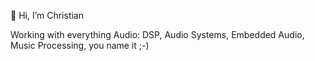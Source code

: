 👋 Hi, I’m Christian

Working with everything Audio: DSP, Audio Systems, Embedded Audio, Music Processing, you name it ;-)

<!---
kingfuzz/kingfuzz is a ✨ special ✨ repository because its `README.md` (this file) appears on your GitHub profile.
You can click the Preview link to take a look at your changes.
--->
